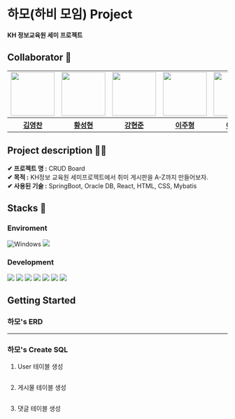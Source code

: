 # 하모(하비 모임) Project
<b>KH 정보교육원 세미 프로젝트 </b></br>
## Collaborator 👋
<table>
  <tr>
    <td><a href="https://github.com/cold-glass"><img src="https://i.ibb.co/Jcmfdv0/youngchan.png" width="100px"/></a></td>
    <td><a href="https://github.com/tjdgusghkd"><img src="https://i.ibb.co/RDBb8kD/seonghyeon.png" width="100px"/></a></td>
    <td><a href="https://github.com/khjun98"><img src="https://i.ibb.co/Qbm153H/hyeonjun.png" width="100px"/></a></td>
    <td><a href="https://github.com/JuHyeong2"><img src="https://i.ibb.co/YQ5Rj8G/juhyeong.png" width="100px"/></a></td>
    <td><a href="https://github.com/AhnChaeJin"><img src="https://i.ibb.co/rH7b7s4/cheajin.png" width="100px"/></a></td>
  </tr>
  <tr>
    <th><a href="https://github.com/cold-glass"/>김영찬</th>
    <th><a href="https://github.com/tjdgusghkd"/>황성현</th>
    <th><a href="https://github.com/khjun98"/>강현준</th>
    <th><a href="https://github.com/JuHyeong2"/>이주형</th>
    <th><a href="https://github.com/AhnChaeJin"/>이채진</th>
  </tr>
</table>

## Project description 🧑‍💻
<b>✔ 프로젝트 명 :</b> CRUD Board </br>
<b>✔ 목적 :</b> KH정보 교육원 세미프로젝트에서 취미 게시판을 A-Z까지 만들어보자. </br>
<b>✔ 사용된 기술 :</b> SpringBoot, Oracle DB, React, HTML, CSS, Mybatis 

## Stacks 📝
### Enviroment 
![Windows](https://img.shields.io/badge/Windows-0078D6?style=for-the-badge&logo=windows&logoColor=white)
<img src="https://img.shields.io/badge/git-F05032?style=for-the-badge&logo=git&logoColor=white">


### Development
<img src="https://img.shields.io/badge/html5-E34F26?style=for-the-badge&logo=html5&logoColor=white"> <img src="https://img.shields.io/badge/css-1572B6?style=for-the-badge&logo=css3&logoColor=white"> <img src="https://img.shields.io/badge/javascript-F7DF1E?style=for-the-badge&logo=javascript&logoColor=black"> <img src="https://img.shields.io/badge/java-007396?style=for-the-badge&logo=java&logoColor=white"> <img src="https://img.shields.io/badge/oracle-F80000?style=for-the-badge&logo=oracle&logoColor=white"> <img src="https://img.shields.io/badge/spring-6DB33F?style=for-the-badge&logo=spring&logoColor=white"> <img src="https://img.shields.io/badge/springboot-6DB33F?style=for-the-badge&logo=springboot&logoColor=white">


## Getting Started
### 하모's ERD



---

### 하모's Create SQL
1. User 테이블 생성
```

```
2. 게시물 테이블 생성
```

```
3. 댓글 테이블 생성
```

```
